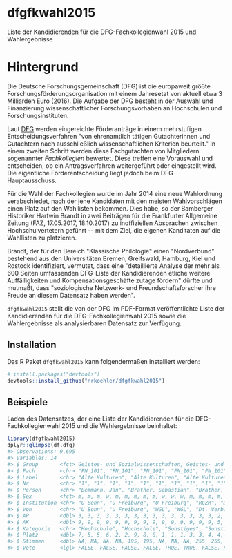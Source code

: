 
<!-- README.md is generated from README.Rmd. Please edit that file -->
dfgfkwahl2015
=============

Liste der Kandidierenden für die DFG-Fachkollegienwahl 2015 und Wahlergebnisse

Hintergrund
===========

Die Deutsche Forschungsgemeinschaft (DFG) ist die europaweit größte Forschungsförderungsorganisation mit einem Jahresetat von aktuell etwa 3 Milliarden Euro (2016). Die Aufgabe der DFG besteht in der Auswahl und Finanzierung wissenschaftlicher Forschungsvorhaben an Hochschulen und Forschungsinstituten.

Laut [DFG](http://www.dfg.de/dfg_profil/aufgaben/index.html) werden eingereichte Förderanträge in einem mehrstufigen Entscheidungsverfahren "von ehrenamtlich tätigen Gutachterinnen und Gutachtern nach ausschließlich wissenschaftlichen Kriterien beurteilt." In einem zweiten Schritt werden diese Fachgutachten von Mitgliedern sogenannter *Fachkollegien* bewertet. Diese treffen eine Vorauswahl und entscheiden, ob ein Antragsverfahren weitergeführt oder eingestellt wird. Die eigentliche Förderentscheidung liegt jedoch beim DFG-Hauptausschuss.

Für die Wahl der Fachkollegien wurde im Jahr 2014 eine neue Wahlordnung verabschiedet, nach der jene Kandidaten mit den meisten Wahlvorschlägen einen Platz auf den Wahllisten bekommen. Dies habe, so der Bamberger Historiker Hartwin Brandt in zwei Beiträgen für die Frankfurter Allgemeine Zeitung (FAZ, 17.05.2017, 18.10.2017) zu inoffiziellen Absprachen zwischen Hochschulvertetern geführt -- mit dem Ziel, die eigenen Kanditaten auf die Wahllisten zu platzieren.

Brandt, der für den Bereich "Klassische Philologie" einen "Nordverbund" bestehend aus den Universitäten Bremen, Greifswald, Hamburg, Kiel und Rostock identifiziert, vermutet, dass eine "detaillierte Analyse der mehr als 600 Seiten umfassenden DFG-Liste der Kandidierenden etliche weitere Auffälligkeiten und Kompensationsgeschäfte zutage fördern" dürfte und mutmaßt, dass "soziologische Netzwerk- und Freundschaftsforscher ihre Freude an diesem Datensatz haben werden".

`dfgfkwahl2015` stellt die von der DFG im PDF-Format veröffentlichte Liste der Kandidierenden für die DFG-Fachkollegienwahl 2015 sowie die Wahlergebnisse als analysierbaren Datensatz zur Verfügung.

Installation
------------

Das R Paket `dfgfkwahl2015` kann folgendermaßen installiert werden:

``` r
# install.packages("devtools")
devtools::install_github("nrkoehler/dfgfkwahl2015")
```

Beispiele
---------

Laden des Datensatzes, der eine Liste der Kandidierenden für die DFG-Fachkollegienwahl 2015 und die Wahlergebnisse beinhaltet:

``` r
library(dfgfkwahl2015)
dplyr::glimpse(df.dfg)
#> Observations: 9,695
#> Variables: 14
#> $ Group       <fct> Geistes- und Sozialwissenschaften, Geistes- und So...
#> $ Fach        <chr> "FN_101", "FN_101", "FN_101", "FN_101", "FN_101", ...
#> $ Label       <chr> "Alte Kulturen", "Alte Kulturen", "Alte Kulturen",...
#> $ Nr          <chr> "1", "1", "1", "1", "1", "1", "1", "1", "1", "1", ...
#> $ Person      <chr> "Bemmann, Jan", "Brather, Sebastian", "Brather, Se...
#> $ Sex         <fct> m, m, m, w, m, m, m, m, m, w, w, w, m, m, m, m, m,...
#> $ Institution <chr> "U Bonn", "U Freiburg", "U Freiburg", "RGZM", "DAI...
#> $ Von         <chr> "U Bonn", "U Freiburg", "WGL", "WGL", "Dt. Verb. f...
#> $ AP          <dbl> 3, 3, 3, 3, 3, 3, 3, 3, 3, 3, 3, 3, 3, 3, 3, 2, 2,...
#> $ AK          <dbl> 9, 9, 9, 9, 9, 9, 9, 9, 9, 9, 9, 9, 9, 9, 9, 5, 5,...
#> $ Kategorie   <chr> "Hochschule", "Hochschule", "Sonstiges", "Sonstige...
#> $ Platz       <dbl> 7, 5, 5, 6, 2, 2, 9, 8, 8, 1, 1, 1, 3, 3, 4, 4, 4,...
#> $ Stimmen     <dbl> NA, NA, NA, NA, 195, 195, NA, NA, NA, 255, 255, 25...
#> $ Vote        <lgl> FALSE, FALSE, FALSE, FALSE, TRUE, TRUE, FALSE, FAL...
```

